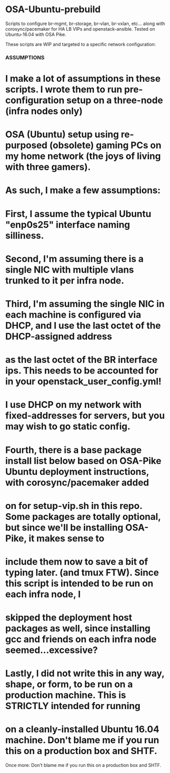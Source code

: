 # OSA-Ubuntu-prebuild
Scripts to configure br-mgmt, br-storage, br-vlan, br-vxlan, etc... along with corosync/pacemaker for HA LB VIPs and openstack-ansible.  Tested on Ubuntu-16.04 with OSA Pike.

These scripts are WIP and targeted to a specific network configuration:

### ASSUMPTIONS
# I make a lot of assumptions in these scripts.  I wrote them to run pre-configuration setup on a three-node (infra nodes only)
# OSA (Ubuntu) setup using re-purposed (obsolete) gaming PCs on my home network (the joys of living with three gamers).  
#
# As such, I make a few assumptions:
#
# First, I assume the typical Ubuntu "enp0s25" interface naming silliness.
# Second, I'm assuming there is a single NIC with multiple vlans trunked to it per infra node.
# Third, I'm assuming the single NIC in each machine is configured via DHCP, and I use the last octet of the DHCP-assigned address 
#     as the last octet of the BR interface ips.  This needs to be accounted for in your openstack_user_config.yml!  
#     I use DHCP on my network with fixed-addresses for servers, but you may wish to go static config.
# Fourth, there is a base package install list below based on OSA-Pike Ubuntu deployment instructions, with corosync/pacemaker added 
#     on for setup-vip.sh in this repo.  Some packages are totally optional, but since we'll be installing OSA-Pike, it makes sense to
#     include them now to save a bit of typing later.  (and tmux FTW).  Since this script is intended to be run on each infra node, I
#     skipped the deployment host packages as well, since installing gcc and friends on each infra node seemed...excessive?
# Lastly, I did not write this in any way, shape, or form, to be run on a production machine.  This is **STRICTLY** intended for running
#     on a cleanly-installed Ubuntu 16.04 machine.  Don't blame me if you run this on a production box and SHTF.

Once more:
Don't blame me if you run this on a production box and SHTF.
